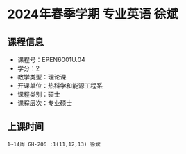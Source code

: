 # 2024年春季学期 专业英语 徐斌






## 课程信息

- 课程号：EPEN6001U.04
- 学分：2
- 教学类型：理论课
- 开课单位：热科学和能源工程系
- 课程类别：硕士
- 课程层次：专业硕士

## 上课时间

```
1~14周 GH-206 :1(11,12,13) 徐斌
```

